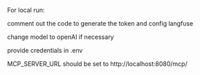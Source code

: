 For local run:

comment out the code to generate the token and config langfuse

change model to openAI if necessary

provide credentials in .env

MCP_SERVER_URL should be set to http://localhost:8080/mcp/